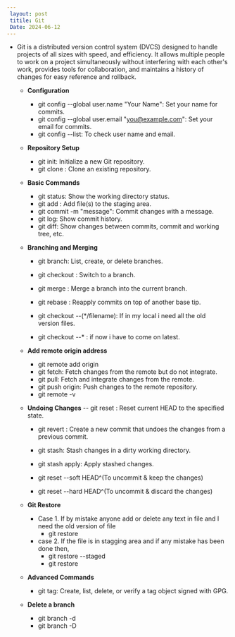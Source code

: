 ```yaml
---
 layout: post
 titile: Git
 Date: 2024-06-12
---
```

   
   - Git is a distributed version control system (DVCS) designed to handle projects of all sizes with speed,
     and efficiency. It allows multiple people to work on a project simultaneously without interfering with each other's work, provides tools for collaboration, and maintains a history of changes for easy reference and rollback.

      - **Configuration**
         - git config --global user.name "Your Name": Set your name for commits.
         - git config --global user.email "you@example.com": Set your email for commits.
         - git config --list: To check user name and email.
     
      - **Repository Setup**
         - git init: Initialize a new Git repository.
         - git clone <url>: Clone an existing repository.
     
      
      - **Basic Commands**
         - git status: Show the working directory status.
         - git add <file>: Add file(s) to the staging area.
         - git commit -m "message": Commit changes with a message.
         - git log: Show commit history.
         - git diff: Show changes between commits, commit and working tree, etc.
     
      
      - **Branching and Merging**
         - git branch: List, create, or delete branches.
         - git checkout <branch>: Switch to a branch.
         - git merge <branch>: Merge a branch into the current branch.
         - git rebase <branch>: Reapply commits on top of another base tip.

          -  git checkout <commitid> --(*/filename): If in my local i need all the old version files.
          -  git checkout <latestbranch> --* : if now i have to come on latest.
     

      - **Add remote origin address**
         - git remote add origin <URL>
         - git fetch: Fetch changes from the remote but do not integrate.
         - git pull: Fetch and integrate changes from the remote.
         - git push origin: Push changes to the remote repository.
         - git remote -v

      
      - **Undoing Changes**
         -- git reset <commit>: Reset current HEAD to the specified state.
         - git revert <commit>: Create a new commit that undoes the changes from a previous commit.
         - git stash: Stash changes in a dirty working directory.
         - git stash apply: Apply stashed changes.

          -  git reset --soft HEAD^(To uncommit & keep the changes)
          -  git reset --hard HEAD^(To uncommit & discard the changes)
        
      - **Git Restore**
         - Case 1. If by mistake anyone add or delete any text in file and I need the old version of file
            -  git restore <filename>
         - case 2. If the file is in stagging area and if any mistake has been done then,
            -  git restore --staged <filename>
            -  git restore 


       - **Advanced Commands**
         - git tag: Create, list, delete, or verify a tag object signed with GPG.
      
      
       - **Delete a branch**
          - git branch -d <branch-name>
          - git branch -D <branch-name>


